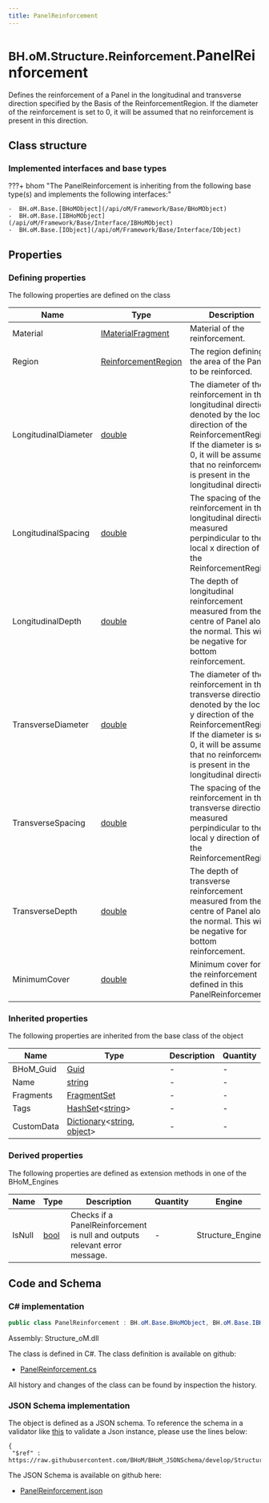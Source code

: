 ```yaml
---
title: PanelReinforcement
---
```


# <small>BH.oM.Structure.Reinforcement.</small>**PanelReinforcement**

Defines the  reinforcement of a Panel in the longitudinal and transverse direction specified by the Basis of the ReinforcementRegion.
If the diameter of the reinforcement is set to 0, it will be assumed that no reinforcement is present in this direction.

## Class structure

### Implemented interfaces and base types

???+ bhom "The PanelReinforcement is inheriting from the following base type(s) and implements the following interfaces:"

    -  BH.oM.Base.[BHoMObject](/api/oM/Framework/Base/BHoMObject)
    -  BH.oM.Base.[IBHoMObject](/api/oM/Framework/Base/Interface/IBHoMObject)
    -  BH.oM.Base.[IObject](/api/oM/Framework/Base/Interface/IObject)


## Properties



### Defining properties

The following properties are defined on the class

| Name             | Type             | Description      | Quantity         |
|------------------|------------------|------------------|------------------|
| Material | [IMaterialFragment](/api/oM/Analytical/Structure/MaterialFragments/IMaterialFragment) | Material of the reinforcement. | - |
| Region | [ReinforcementRegion](/api/oM/Analytical/Structure/Reinforcement/ReinforcementRegion) | The region defining the area of the Panel to be reinforced. | - |
| LongitudinalDiameter | [double](https://learn.microsoft.com/en-us/dotnet/api/System.Double?view=netstandard-2.0) | The diameter of the reinforcement in the longitudinal direction, denoted by the local x direction of the ReinforcementRegion.<br>If the diameter is set 0, it will be assumed that no reinforcement is present in the longitudinal direction. | [Length](/api/oM/Dimensional/Quantities/Attributes/Length) [m] |
| LongitudinalSpacing | [double](https://learn.microsoft.com/en-us/dotnet/api/System.Double?view=netstandard-2.0) | The spacing of the reinforcement in the longitudinal direction, measured perpindicular to the local x direction of the ReinforcementRegion. | [Length](/api/oM/Dimensional/Quantities/Attributes/Length) [m] |
| LongitudinalDepth | [double](https://learn.microsoft.com/en-us/dotnet/api/System.Double?view=netstandard-2.0) | The depth of longitudinal reinforcement measured from the centre of Panel along the normal. This will be negative for bottom reinforcement. | [Length](/api/oM/Dimensional/Quantities/Attributes/Length) [m] |
| TransverseDiameter | [double](https://learn.microsoft.com/en-us/dotnet/api/System.Double?view=netstandard-2.0) | The diameter of the reinforcement in the transverse direction, denoted by the local y direction of the ReinforcementRegion.<br>If the diameter is set 0, it will be assumed that no reinforcement is present in the longitudinal direction. | [Length](/api/oM/Dimensional/Quantities/Attributes/Length) [m] |
| TransverseSpacing | [double](https://learn.microsoft.com/en-us/dotnet/api/System.Double?view=netstandard-2.0) | The spacing of the reinforcement in the transverse direction, measured perpindicular to the local y direction of the ReinforcementRegion. | [Length](/api/oM/Dimensional/Quantities/Attributes/Length) [m] |
| TransverseDepth | [double](https://learn.microsoft.com/en-us/dotnet/api/System.Double?view=netstandard-2.0) | The depth of transverse reinforcement measured from the centre of Panel along the normal. This will be negative for bottom reinforcement. | [Length](/api/oM/Dimensional/Quantities/Attributes/Length) [m] |
| MinimumCover | [double](https://learn.microsoft.com/en-us/dotnet/api/System.Double?view=netstandard-2.0) | Minimum cover for the reinforcement defined in this PanelReinforcement. | [Length](/api/oM/Dimensional/Quantities/Attributes/Length) [m] |


### Inherited properties
The following properties are inherited from the base class of the object

| Name             | Type             | Description      | Quantity         |
|------------------|------------------|------------------|------------------|
| BHoM_Guid | [Guid](https://learn.microsoft.com/en-us/dotnet/api/System.Guid?view=netstandard-2.0) | - | - |
| Name | [string](https://learn.microsoft.com/en-us/dotnet/api/System.String?view=netstandard-2.0) | - | - |
| Fragments | [FragmentSet](/api/oM/Framework/Base/FragmentSet) | - | - |
| Tags | [HashSet](https://learn.microsoft.com/en-us/dotnet/api/System.Collections.Generic.HashSet-1?view=netstandard-2.0)&lt;[string](https://learn.microsoft.com/en-us/dotnet/api/System.String?view=netstandard-2.0)&gt; | - | - |
| CustomData | [Dictionary](https://learn.microsoft.com/en-us/dotnet/api/System.Collections.Generic.Dictionary-2?view=netstandard-2.0)&lt;[string](https://learn.microsoft.com/en-us/dotnet/api/System.String?view=netstandard-2.0), [object](https://learn.microsoft.com/en-us/dotnet/api/System.Object?view=netstandard-2.0)&gt; | - | - |


### Derived properties

The following properties are defined as extension methods in one of the BHoM_Engines

| Name             | Type             | Description      | Quantity         | Engine           |
|------------------|------------------|------------------|------------------|------------------|
| IsNull | [bool](https://learn.microsoft.com/en-us/dotnet/api/System.Boolean?view=netstandard-2.0) | Checks if a PanelReinforcement is null and outputs relevant error message. | - | Structure_Engine |


## Code and Schema

### C# implementation

``` C# title="C#"
public class PanelReinforcement : BH.oM.Base.BHoMObject, BH.oM.Base.IBHoMObject, BH.oM.Base.IObject
```

Assembly: Structure_oM.dll

The class is defined in C#. The class definition is available on github:

- [PanelReinforcement.cs](https://github.com/BHoM/BHoM/blob/develop/Structure_oM/Reinforcement\PanelReinforcement.cs)

All history and changes of the class can be found by inspection the history.
### JSON Schema implementation

The object is defined as a JSON schema. To reference the schema in a validator like [this](https://www.jsonschemavalidator.net/) to validate a Json instance, please use the lines below:

``` { .json .copy .select } title="JSON Schema"
{
 "$ref" : https://raw.githubusercontent.com/BHoM/BHoM_JSONSchema/develop/Structure_oM/Reinforcement/PanelReinforcement.json}
```

The JSON Schema is available on github here:

- [PanelReinforcement.json](https://github.com/BHoM/BHoM_JSONSchema/blob/develop/Structure_oM/Reinforcement/PanelReinforcement.json)
